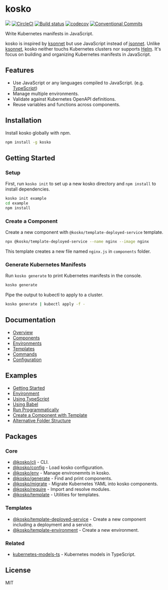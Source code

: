 # kosko

[![](https://img.shields.io/npm/v/kosko.svg)](https://www.npmjs.com/package/kosko) [![CircleCI](https://circleci.com/gh/tommy351/kosko/tree/master.svg?style=svg)](https://circleci.com/gh/tommy351/kosko/tree/master) [![Build status](https://ci.appveyor.com/api/projects/status/db26i79eyxp8tjxj/branch/master?svg=true)](https://ci.appveyor.com/project/tommy351/kosko/branch/master) [![codecov](https://codecov.io/gh/tommy351/kosko/branch/master/graph/badge.svg)](https://codecov.io/gh/tommy351/kosko) [![Conventional Commits](https://img.shields.io/badge/Conventional%20Commits-1.0.0-yellow.svg)](https://conventionalcommits.org)

Write Kubernetes manifests in JavaScript.

kosko is inspired by [ksonnet] but use JavaScript instead of [jsonnet]. Unlike [ksonnet], kosko neither touchs Kubernetes clusters nor supports [Helm]. It's focus on building and organizing Kubernetes manifests in JavaScript.

## Features

- Use JavaScript or any languages compiled to JavaScript. (e.g. [TypeScript])
- Manage multiple environments.
- Validate against Kubernetes OpenAPI definitions.
- Reuse variables and functions across components.

## Installation

Install kosko globally with npm.

```sh
npm install -g kosko
```

## Getting Started

### Setup

First, run `kosko init` to set up a new kosko directory and `npm install` to install dependencies.

```sh
kosko init example
cd example
npm install
```

### Create a Component

Create a new component with `@kosko/template-deployed-service` template.

```sh
npx @kosko/template-deployed-service --name nginx --image nginx
```

This template creates a new file named `nginx.js` in `components` folder.

### Generate Kubernetes Manifests

Run `kosko generate` to print Kubernetes manifests in the console.

```sh
kosko generate
```

Pipe the output to kubectl to apply to a cluster.

```sh
kosko generate | kubectl apply -f -
```

## Documentation

- [Overview](docs/overview.md)
- [Components](docs/components.md)
- [Environments](docs/environments.md)
- [Templates](docs/templates.md)
- [Commands](docs/commands.md)
- [Configuration](docs/configuration.md)

## Examples

- [Getting Started](examples/getting-started)
- [Environment](examples/environment)
- [Using TypeScript](examples/typescript)
- [Using Babel](examples/babel)
- [Run Programmatically](examples/run-programmatically)
- [Create a Component with Template](examples/template-component)
- [Alternative Folder Structure](examples/alternative-folder-structure)

## Packages

### Core

- [@kosko/cli](packages/cli) - CLI.
- [@kosko/config](packages/config) - Load kosko configuration.
- [@kosko/env](packages/env) - Manage environemnts in kosko.
- [@kosko/generate](packages/generate) - Find and print components.
- [@kosko/migrate](packages/migrate) - Migrate Kubernetes YAML into kosko components.
- [@kosko/require](packages/require) - Import and resolve modules.
- [@kosko/template](packages/template) - Utilities for templates.

### Templates

- [@kosko/template-deployed-service](packages/template-deployed-service) - Create a new component including a deployment and a service.
- [@kosko/template-environment](packages/template-environment) - Create a new environment.

### Related

- [kubernetes-models-ts](https://github.com/tommy351/kubernetes-models-ts/) - Kubernetes models in TypeScript.

## License

MIT

[ksonnet]: https://ksonnet.io/
[jsonnet]: https://jsonnet.org/
[helm]: https://helm.sh/
[typescript]: https://www.typescriptlang.org/

